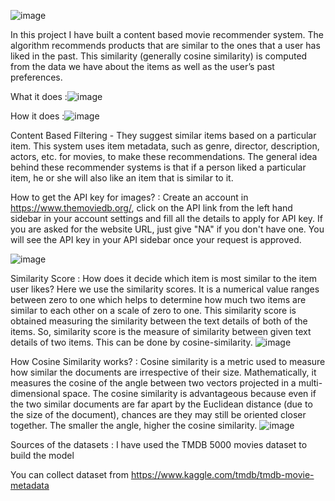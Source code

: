 
![image](https://github.com/ayushichaudharysre/movie-recommender-system/assets/170225137/7c575074-379e-43d9-8bff-330faf1a7990)


In this project I have built a content based movie recommender system. The algorithm recommends products that are similar to the ones that a user has liked in the past. This similarity (generally cosine similarity) is computed from the data we have about the items as well as the user’s past preferences.


What it does :![image](https://github.com/ayushichaudharysre/movie-recommender-system/assets/170225137/b8bd00be-b41e-4eb1-a524-cba7138049d0)









How it does :![image](https://github.com/ayushichaudharysre/movie-recommender-system/assets/170225137/62679ed6-b0b6-4017-addb-bd94cda61ba7)

Content Based Filtering - They suggest similar items based on a particular item. This system uses item metadata, such as genre, director, description, actors, etc. for movies, to make these recommendations. The general idea behind these recommender systems is that if a person liked a particular item, he or she will also like an item that is similar to it.


How to get the API key for images? :
Create an account in https://www.themoviedb.org/, click on the API link from the left hand sidebar in your account settings and fill all the details to apply for API key. If you are asked for the website URL, just give "NA" if you don't have one. You will see the API key in your API sidebar once your request is approved.

![image](https://github.com/ayushichaudharysre/movie-recommender-system/assets/170225137/989c0c90-6145-41a6-8fd3-b375215a1903)



Similarity Score :
How does it decide which item is most similar to the item user likes? Here we use the similarity scores.
It is a numerical value ranges between zero to one which helps to determine how much two items are similar to each other on a scale of zero to one. This similarity score is obtained measuring the similarity between the text details of both of the items. So, similarity score is the measure of similarity between given text details of two items. This can be done by cosine-similarity.
![image](https://github.com/ayushichaudharysre/movie-recommender-system/assets/170225137/78af65ca-3507-4008-8294-c111203e74fc)




How Cosine Similarity works? :
Cosine similarity is a metric used to measure how similar the documents are irrespective of their size. Mathematically, it measures the cosine of the angle between two vectors projected in a multi-dimensional space. The cosine similarity is advantageous because even if the two similar documents are far apart by the Euclidean distance (due to the size of the document), chances are they may still be oriented closer together. The smaller the angle, higher the cosine similarity.
![image](https://github.com/ayushichaudharysre/movie-recommender-system/assets/170225137/3115597b-df2e-4fce-a5c7-c4c3eab0f9ec)




Sources of the datasets :
I have used the TMDB 5000 movies dataset to build the model

You can collect dataset from https://www.kaggle.com/tmdb/tmdb-movie-metadata

